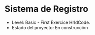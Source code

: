 <h1> Sistema de Registro </h1>

- Level: Basic - First Exercice HrldCode.
- Estado del proyecto: En construcciòn
